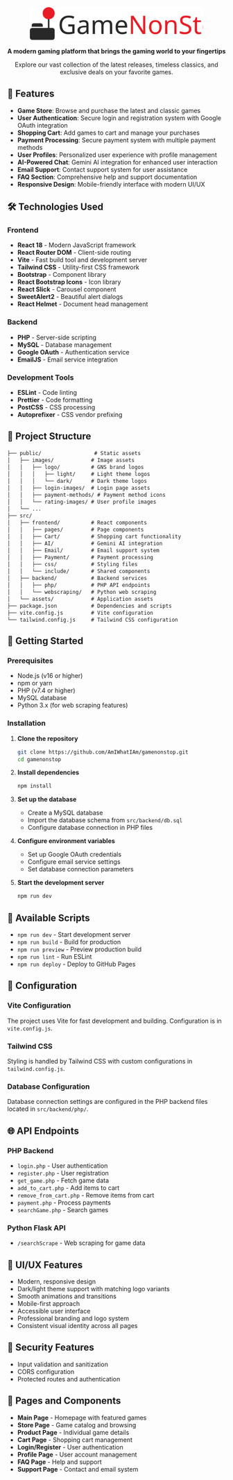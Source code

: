 <div align="center">
  <img src="src/assets/images/logo/GNS_Horizontal_Black.svg" alt="GameNonStop Logo" width="400"/>
  
  </br>

  **A modern gaming platform that brings the gaming world to your fingertips**
  
  Explore our vast collection of the latest releases, timeless classics, and exclusive deals on your favorite games.
</div>

## 🌟 Features

- **Game Store**: Browse and purchase the latest and classic games
- **User Authentication**: Secure login and registration system with Google OAuth integration
- **Shopping Cart**: Add games to cart and manage your purchases
- **Payment Processing**: Secure payment system with multiple payment methods
- **User Profiles**: Personalized user experience with profile management
- **AI-Powered Chat**: Gemini AI integration for enhanced user interaction
- **Email Support**: Contact support system for user assistance
- **FAQ Section**: Comprehensive help and support documentation
- **Responsive Design**: Mobile-friendly interface with modern UI/UX

## 🛠️ Technologies Used

### Frontend
- **React 18** - Modern JavaScript framework
- **React Router DOM** - Client-side routing
- **Vite** - Fast build tool and development server
- **Tailwind CSS** - Utility-first CSS framework
- **Bootstrap** - Component library
- **React Bootstrap Icons** - Icon library
- **React Slick** - Carousel component
- **SweetAlert2** - Beautiful alert dialogs
- **React Helmet** - Document head management

### Backend
- **PHP** - Server-side scripting
- **MySQL** - Database management
- **Google OAuth** - Authentication service
- **EmailJS** - Email service integration

### Development Tools
- **ESLint** - Code linting
- **Prettier** - Code formatting
- **PostCSS** - CSS processing
- **Autoprefixer** - CSS vendor prefixing

## 📁 Project Structure

```
├── public/                 # Static assets
│   ├── images/            # Image assets
│   │   ├── logo/          # GNS brand logos
│   │   │   ├── light/     # Light theme logos
│   │   │   └── dark/      # Dark theme logos
│   │   ├── login-images/  # Login page assets
│   │   ├── payment-methods/ # Payment method icons
│   │   └── rating-images/ # User profile images
│   └── ...
├── src/
│   ├── frontend/          # React components
│   │   ├── pages/         # Page components
│   │   ├── Cart/          # Shopping cart functionality
│   │   ├── AI/            # Gemini AI integration
│   │   ├── Email/         # Email support system
│   │   ├── Payment/       # Payment processing
│   │   ├── css/           # Styling files
│   │   └── include/       # Shared components
│   ├── backend/           # Backend services
│   │   ├── php/           # PHP API endpoints
│   │   └── webscraping/   # Python web scraping
│   └── assets/            # Application assets
├── package.json           # Dependencies and scripts
├── vite.config.js         # Vite configuration
└── tailwind.config.js     # Tailwind CSS configuration
```

## 🚀 Getting Started

### Prerequisites
- Node.js (v16 or higher)
- npm or yarn
- PHP (v7.4 or higher)
- MySQL database
- Python 3.x (for web scraping features)

### Installation

1. **Clone the repository**
   ```bash
   git clone https://github.com/AmIWhatIAm/gamenonstop.git
   cd gamenonstop
   ```

2. **Install dependencies**
   ```bash
   npm install
   ```

3. **Set up the database**
   - Create a MySQL database
   - Import the database schema from `src/backend/db.sql`
   - Configure database connection in PHP files

4. **Configure environment variables**
   - Set up Google OAuth credentials
   - Configure email service settings
   - Set database connection parameters

5. **Start the development server**
   ```bash
   npm run dev
   ```

## 📜 Available Scripts

- `npm run dev` - Start development server
- `npm run build` - Build for production
- `npm run preview` - Preview production build
- `npm run lint` - Run ESLint
- `npm run deploy` - Deploy to GitHub Pages

## 🔧 Configuration

### Vite Configuration
The project uses Vite for fast development and building. Configuration is in `vite.config.js`.

### Tailwind CSS
Styling is handled by Tailwind CSS with custom configurations in `tailwind.config.js`.

### Database Configuration
Database connection settings are configured in the PHP backend files located in `src/backend/php/`.

## 🌐 API Endpoints

### PHP Backend
- `login.php` - User authentication
- `register.php` - User registration
- `get_game.php` - Fetch game data
- `add_to_cart.php` - Add items to cart
- `remove_from_cart.php` - Remove items from cart
- `payment.php` - Process payments
- `searchGame.php` - Search games

### Python Flask API
- `/searchScrape` - Web scraping for game data

## 🎨 UI/UX Features

- Modern, responsive design
- Dark/light theme support with matching logo variants
- Smooth animations and transitions
- Mobile-first approach
- Accessible user interface
- Professional branding and logo system
- Consistent visual identity across all pages

## 🔐 Security Features

- Input validation and sanitization
- CORS configuration
- Protected routes and authentication

## 📱 Pages and Components

- **Main Page** - Homepage with featured games
- **Store Page** - Game catalog and browsing
- **Product Page** - Individual game details
- **Cart Page** - Shopping cart management
- **Login/Register** - User authentication
- **Profile Page** - User account management
- **FAQ Page** - Help and support
- **Support Page** - Contact and email system

</div>
